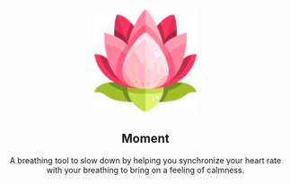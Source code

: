 <p align="center"><a href="https://github.com/michellepellon/moment" target="_blank" rel="noreferrer noopener"><img width="188" alt="Moment's mascot" src="https://raw.githubusercontent.com/michellepellon/moment/main/icons/icon128.png"></a></p>

<h2 align="center">Moment</h2>

<p align="center">A breathing tool to slow down by helping you synchronize 
your heart rate with your breathing to bring on a feeling of calmness.</p>
<br />
<br />
